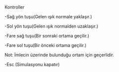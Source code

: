 Kontroller

-Sağ yön tuşu(Gelen ışık normale yaklaşır.)

-Sol yön tuşu(Gelen ışık normalden uzaklaşır.)

-Fare sağ tuşu(Bir sonraki ortama geçilir.)

-Fare sol tuşu(Bir önceki ortama geçilir.)

Not: İmlecin üzerinde bulunduğu ortam için geçerlidir.

-Esc (Simulasyonu kapatır)

